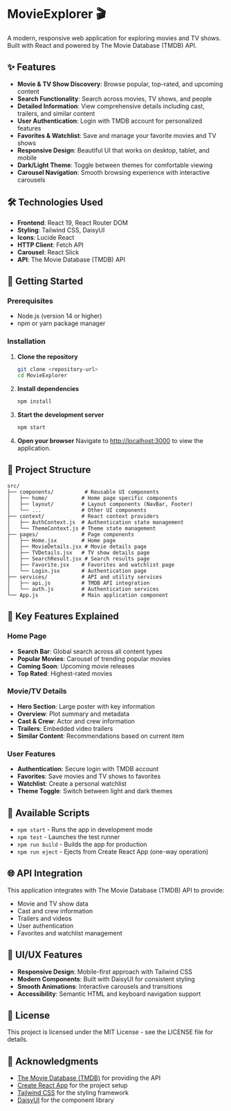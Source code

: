 # MovieExplorer 🎬

A modern, responsive web application for exploring movies and TV shows. Built with React and powered by The Movie Database (TMDB) API.

## ✨ Features

- **Movie & TV Show Discovery**: Browse popular, top-rated, and upcoming content
- **Search Functionality**: Search across movies, TV shows, and people
- **Detailed Information**: View comprehensive details including cast, trailers, and similar content
- **User Authentication**: Login with TMDB account for personalized features
- **Favorites & Watchlist**: Save and manage your favorite movies and TV shows
- **Responsive Design**: Beautiful UI that works on desktop, tablet, and mobile
- **Dark/Light Theme**: Toggle between themes for comfortable viewing
- **Carousel Navigation**: Smooth browsing experience with interactive carousels

## 🛠️ Technologies Used

- **Frontend**: React 19, React Router DOM
- **Styling**: Tailwind CSS, DaisyUI
- **Icons**: Lucide React
- **HTTP Client**: Fetch API
- **Carousel**: React Slick
- **API**: The Movie Database (TMDB) API

## 🚀 Getting Started

### Prerequisites

- Node.js (version 14 or higher)
- npm or yarn package manager

### Installation

1. **Clone the repository**
   ```bash
   git clone <repository-url>
   cd MovieExplorer
   ```

2. **Install dependencies**
   ```bash
   npm install
   ```

3. **Start the development server**
   ```bash
   npm start
   ```

4. **Open your browser**
   Navigate to [http://localhost:3000](http://localhost:3000) to view the application.

## 📁 Project Structure

```
src/
├── components/          # Reusable UI components
│   ├── home/           # Home page specific components
│   ├── layout/         # Layout components (NavBar, Footer)
│   └── ...             # Other UI components
├── context/            # React context providers
│   ├── AuthContext.js  # Authentication state management
│   └── ThemeContext.js # Theme state management
├── pages/              # Page components
│   ├── Home.jsx        # Home page
│   ├── MovieDetails.jsx # Movie details page
│   ├── TVDetails.jsx   # TV show details page
│   ├── SearchResult.jsx # Search results page
│   ├── Favorite.jsx    # Favorites and watchlist page
│   └── Login.jsx       # Authentication page
├── services/           # API and utility services
│   ├── api.js          # TMDB API integration
│   └── auth.js         # Authentication services
└── App.js              # Main application component
```

## 🎯 Key Features Explained

### Home Page
- **Search Bar**: Global search across all content types
- **Popular Movies**: Carousel of trending popular movies
- **Coming Soon**: Upcoming movie releases
- **Top Rated**: Highest-rated movies

### Movie/TV Details
- **Hero Section**: Large poster with key information
- **Overview**: Plot summary and metadata
- **Cast & Crew**: Actor and crew information
- **Trailers**: Embedded video trailers
- **Similar Content**: Recommendations based on current item

### User Features
- **Authentication**: Secure login with TMDB account
- **Favorites**: Save movies and TV shows to favorites
- **Watchlist**: Create a personal watchlist
- **Theme Toggle**: Switch between light and dark themes

## 🔧 Available Scripts

- `npm start` - Runs the app in development mode
- `npm test` - Launches the test runner
- `npm run build` - Builds the app for production
- `npm run eject` - Ejects from Create React App (one-way operation)

## 🌐 API Integration

This application integrates with The Movie Database (TMDB) API to provide:
- Movie and TV show data
- Cast and crew information
- Trailers and videos
- User authentication
- Favorites and watchlist management

## 🎨 UI/UX Features

- **Responsive Design**: Mobile-first approach with Tailwind CSS
- **Modern Components**: Built with DaisyUI for consistent styling
- **Smooth Animations**: Interactive carousels and transitions
- **Accessibility**: Semantic HTML and keyboard navigation support

## 📝 License

This project is licensed under the MIT License - see the LICENSE file for details.

## 🙏 Acknowledgments

- [The Movie Database (TMDB)](https://www.themoviedb.org/) for providing the API
- [Create React App](https://create-react-app.dev/) for the project setup
- [Tailwind CSS](https://tailwindcss.com/) for the styling framework
- [DaisyUI](https://daisyui.com/) for the component library